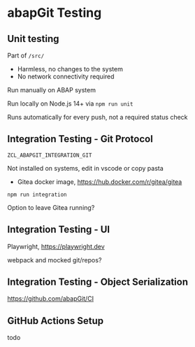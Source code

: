 # abapGit Testing

## Unit testing
Part of `/src/`

* Harmless, no changes to the system
* No network connectivity required

Run manually on ABAP system

Run locally on Node.js 14+ via `npm run unit`

Runs automatically for every push, not a required status check

## Integration Testing - Git Protocol

`ZCL_ABAPGIT_INTEGRATION_GIT`

Not installed on systems, edit in vscode or copy pasta

* Gitea docker image, https://hub.docker.com/r/gitea/gitea

`npm run integration`

Option to leave Gitea running?

## Integration Testing - UI
Playwright, https://playwright.dev

webpack and mocked git/repos?

## Integration Testing - Object Serialization
https://github.com/abapGit/CI

## GitHub Actions Setup
todo
